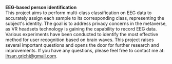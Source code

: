 **EEG-based person identification**  
This project aims to perform multi-class classification on EEG data to accurately assign each sample to its corresponding class, representing the subject's identity. The goal is to address privacy concerns in the metaverse, as VR headsets technology is gaining the capability to record EEG data. Various experiments have been conducted to identify the most effective method for user recognition based on brain waves. This project raises several important questions and opens the door for further research and improvements. If you have any questions, please feel free to contact me at: ihsan.grichi@gmail.com.
